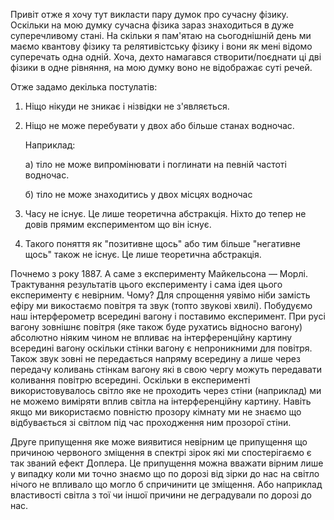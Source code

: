 Привіт отже я хочу тут викласти пару думок про сучасну фізику.
Оскільки на мою думку сучасна фізика зараз знаходиться в дуже суперечливому стані.
На скільки я пам'ятаю на сьогоднішній день ми маємо квантову фізику та релятивістську фізику і вони як мені відомо суперечать одна одній.
Хоча, дехто намагався створити/поєднати ці дві фізики в одне рівняння, на мою думку воно не відображає суті речей.

Отже задамо декілька постулатів:

1) Ніщо нікуди не зникає і нізвідки не з'являється.
2) Ніщо не може перебувати у двох або більше станах водночас.

   Наприклад:

    а) тіло не може випромінювати і поглинати на певній частоті водночас.

    б) тіло не може знаходитись у двох місцях водночас
4) Часу не існує. Це лише теоретична абстракція. Ніхто до тепер не довів прямим експериментом що він існує.
5) Такого поняття як "позитивне щось" або тим більше "негативне щось" також не існує. Це лише теоретична абстракція.

Почнемо з року 1887. А саме з експерименту Майкельсона — Морлі. Трактування результатів цього експерименту і сама ідея цього експерименту є невірним. Чому?
Для спрощення уявімо ніби замість ефіру ми викостаємо повітря та звук (топто звукові хвилі).
Побудуємо наш інтерферометр всередині вагону і поставимо експеримент.
При русі вагону зовнішнє повітря (яке також буде рухатись відносно вагону) абсолютно ніяким чином не впливає на інтерференційну картину всередині вагону оскільки стінки
вагону є непроникними для повітря. Також звук зовні не передається напряму всередину а лише через передачу коливань стінкам вагону які в свою чергу можуть передавати коливання повітрю всередині.
Оскільки в експерименті використовувалось світло яке не проходить через стіни (наприклад) ми не можемо виміряти вплив світла на інтерференційну картину.
Навіть якщо ми використаємо повністю прозору кімнату ми не знаємо що відбувається зі світлом під час проходження ним прозорої стіни.

Друге припущення яке може виявитися невірним це припущення що причиною червоного зміщення в спектрі зірок які ми спостерігаємо є так званий ефект Доплера.
Це припущення можна вважати вірним лише у випадку коли ми точно знаємо що по дорозі від зірки до нас на світло нічого не впливало що могло б спричинити це зміщення. Або наприклад
властивості світла з тої чи іншої причини не деградували по дорозі до нас.
